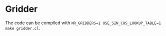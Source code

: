 # Gridder

The code can be compiled with `NR_GRIDDERS=1 USE_SIN_COS_LOOKUP_TABLE=1 make gridder.cl`. 
